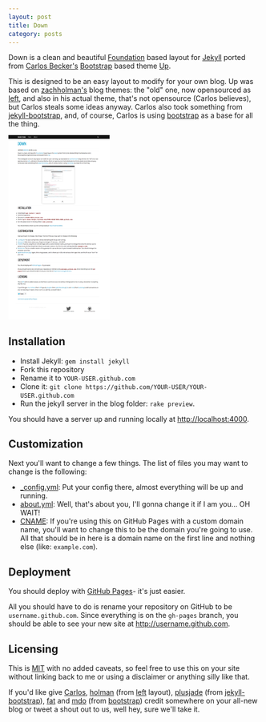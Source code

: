 ```yaml
---
layout: post
title: Down
category: posts
---
```


Down is a clean and beautiful [Foundation](http://foundation.zurb.com) based layout
for [Jekyll](https://github.com/mojombo/jekyll) ported from [Carlos Becker's](http://carlosbecker.com)
[Bootstrap](http://getbootstrap.com) based theme [Up](https://github.com/caarlos0/up).

This is designed to be an easy layout to modify for your own blog. Up was
based on [zachholman's](http://zachholman.com/) blog themes: the "old" one, now
opensourced as [left](http://github.com/holman/left), and also in his actual
theme, that's not opensource (Carlos believes), but Carlos steals some ideas anyway. Carlos also
took something from [jekyll-bootstrap](https://github.com/plusjade/jekyll-bootstrap),
and, of course, Carlos is using [bootstrap](https://github.com/twitter/bootstrap) as
a base for all the thing.

<img src="/img/snapshot.png" class="post" alt="Down" width="40%" height="40%" />

## Installation

- Install Jekyll: `gem install jekyll`
- Fork this repository
- Rename it to `YOUR-USER.github.com`
- Clone it: `git clone https://github.com/YOUR-USER/YOUR-USER.github.com`
- Run the jekyll server in the blog folder: `rake preview`.

You should have a server up and running locally at <http://localhost:4000>.

## Customization

Next you'll want to change a few things. The list of files you may want to
change is the following:

- [_config.yml](https://github.com/fueledbysoda/down/blob/master/_config.xml): Put
your config there, almost everything will be up and running.
- [about.yml](https://github.com/fueledbysoda/down/blob/master/about.html): Well, that's
about you, I'll gonna change it if I am you... OH WAIT!
- [CNAME](https://github.com/fueledbysoda/down/blob/master/CNAME): If you're using
  this on GitHub Pages with a custom domain name, you'll want to change this
  to be the domain you're going to use. All that should be in here is a
  domain name on the first line and nothing else (like: `example.com`).


## Deployment

You should deploy with [GitHub Pages](http://pages.github.com)- it's just
easier.

All you should have to do is rename your repository on GitHub to be
`username.github.com`. Since everything is on the `gh-pages` branch, you
should be able to see your new site at <http://username.github.com>.

## Licensing

This is [MIT](https://github.com/fueledbysoda/down/blob/master/LICENSE) with no
added caveats, so feel free to use this on your site without linking back to
me or using a disclaimer or anything silly like that.

If you'd like give [Carlos](http://github.com/caarlos0),
[holman](http://github.com/holman)
(from [left](http://github.com/holman/left) layout),
[plusjade](https://github.com/plusjade)
(from [jekyll-bootstrap](https://github.com/plusjade/jekyll-bootstrap)),
[fat](https://github.com/fat) and [mdo](https://github.com/mdo) (from
[bootstrap](https://github.com/twitter/bootstrap)) credit somewhere on your
all-new blog or tweet a shout out to us, well hey, sure we'll take it.
